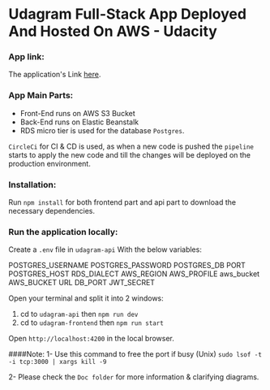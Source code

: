 # Udagram Full-Stack App Deployed And Hosted On AWS - Udacity

### App link:
The application's Link [here](http://elasticbeanstalk-us-east-1-332479299337.s3-website-us-east-1.amazonaws.com).

### App Main Parts:

- Front-End runs on  AWS S3 Bucket
- Back-End runs on Elastic Beanstalk 
- RDS micro tier is used for the database `Postgres`.

`CircleCi` for CI & CD is used, as when a new code is pushed the `pipeline` starts to apply the new code and till
the changes will be deployed on the production environment.

### Installation:

Run `npm install` for both frontend part and api part to download the necessary dependencies.

### Run the application locally:

Create a `.env` file in `udagram-api` With the below variables:

POSTGRES_USERNAME
POSTGRES_PASSWORD
POSTGRES_DB
PORT
POSTGRES_HOST
RDS_DIALECT
AWS_REGION
AWS_PROFILE
aws_bucket
AWS_BUCKET
URL
DB_PORT
JWT_SECRET

Open your terminal and split it into 2 windows:
1. cd to `udagram-api` then `npm run dev`
2. cd to `udagram-frontend` then `npm run start`

Open `http://localhost:4200` in the local browser.

####Note:
1- Use this command to free the port if busy (Unix)
```sudo lsof -t -i tcp:3000 | xargs kill -9```

2- Please check the `Doc folder` for more information & clarifying diagrams.